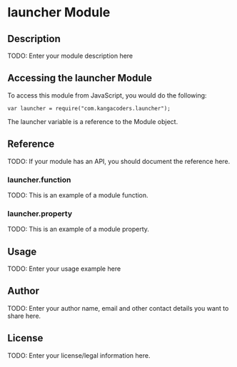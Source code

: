 # launcher Module

## Description

TODO: Enter your module description here

## Accessing the launcher Module

To access this module from JavaScript, you would do the following:

    var launcher = require("com.kangacoders.launcher");

The launcher variable is a reference to the Module object.

## Reference

TODO: If your module has an API, you should document
the reference here.

### launcher.function

TODO: This is an example of a module function.

### launcher.property

TODO: This is an example of a module property.

## Usage

TODO: Enter your usage example here

## Author

TODO: Enter your author name, email and other contact
details you want to share here.

## License

TODO: Enter your license/legal information here.
